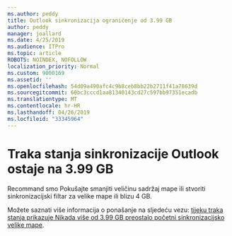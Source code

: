 ```yaml
---
ms.author: peddy
title: Outlook sinkronizacija ograničenje od 3.99 GB
author: peddy
manager: joallard
ms.date: 4/25/2019
ms.audience: ITPro
ms.topic: article
ROBOTS: NOINDEX, NOFOLLOW
localization_priority: Normal
ms.custom: 9000169
ms.assetid: ''
ms.openlocfilehash: 54d09a490afc4c9b8ceb8bb22b2711f41a78639d
ms.sourcegitcommit: 60bc3cccd1aa81340143cd27c597bb97351ecadb
ms.translationtype: MT
ms.contentlocale: hr-HR
ms.lasthandoff: 04/26/2019
ms.locfileid: "33345964"
---
```

# <a name="outlook-sync-status-bar-remains-at-399-gb"></a>Traka stanja sinkronizacije Outlook ostaje na 3.99 GB
Recommand smo Pokušajte smanjiti veličinu sadržaj mape ili stvoriti sinkronizacijski filtar za velike mape ili blizu 4 GB.

Možete saznati više informacija o ponašanje na sljedeću vezu: [tijeku traka stanja prikazuje Nikada više od 3.99 GB preostalo početni sinkronizacijsko velike mape](https://support.microsoft.com/en-us/help/2738323/status-bar-progress-never-shows-more-than-3-99-gb-remaining-on-initial).